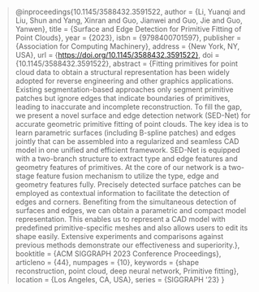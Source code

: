 > @inproceedings{10.1145/3588432.3591522,
author = {Li, Yuanqi and Liu, Shun and Yang, Xinran and Guo, Jianwei and Guo, Jie and Guo, Yanwen},
title = {Surface and Edge Detection for Primitive Fitting of Point Clouds},
year = {2023},
isbn = {9798400701597},
publisher = {Association for Computing Machinery},
address = {New York, NY, USA},
url = {https://doi.org/10.1145/3588432.3591522},
doi = {10.1145/3588432.3591522},
abstract = {Fitting primitives for point cloud data to obtain a structural representation has been widely adopted for reverse engineering and other graphics applications. Existing segmentation-based approaches only segment primitive patches but ignore edges that indicate boundaries of primitives, leading to inaccurate and incomplete reconstruction. To fill the gap, we present a novel surface and edge detection network (SED-Net) for accurate geometric primitive fitting of point clouds. The key idea is to learn parametric surfaces (including B-spline patches) and edges jointly that can be assembled into a regularized and seamless CAD model in one unified and efficient framework. SED-Net is equipped with a two-branch structure to extract type and edge features and geometry features of primitives. At the core of our network is a two-stage feature fusion mechanism to utilize the type, edge and geometry features fully. Precisely detected surface patches can be employed as contextual information to facilitate the detection of edges and corners. Benefiting from the simultaneous detection of surfaces and edges, we can obtain a parametric and compact model representation. This enables us to represent a CAD model with predefined primitive-specific meshes and also allows users to edit its shape easily. Extensive experiments and comparisons against previous methods demonstrate our effectiveness and superiority.},
booktitle = {ACM SIGGRAPH 2023 Conference Proceedings},
articleno = {44},
numpages = {10},
keywords = {shape reconstruction, point cloud, deep neural network, Primitive fitting},
location = {Los Angeles, CA, USA},
series = {SIGGRAPH '23}
}
